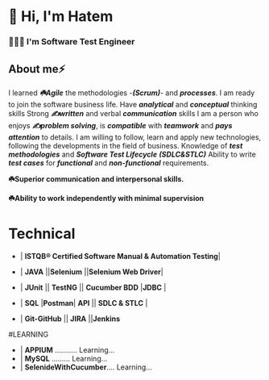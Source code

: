 # 👋 Hi, I'm Hatem 

### 👨🏻‍💻 I'm Software Test Engineer 

## About me⚡
  
I learned ***:shamrock:Agile*** the methodologies -***(Scrum)***- and ***processes***. I am ready to join the software business life.
Have ***analytical*** and ***conceptual*** thinking skills
Strong ***:writing_hand:written*** and verbal ***communication*** skills
I am a person who enjoys ***:writing_hand:problem solving***, is  ***compatible*** with  ***teamwork*** and  ***pays attention*** to details.
I am willing to follow, learn and apply new technologies, following the developments in the field of business.
Knowledge of  ***test methodologies*** and  ***Software Test Lifecycle*** ***(SDLC&STLC)***
Ability to write ***test cases*** for ***functional*** and ***non-functional*** requirements.

 **:shamrock:Superior communication and interpersonal skills.**

**:shamrock:Ability to work independently with minimal supervision**
  
  # Technical
  
* | **ISTQB® Certified Software Manual & Automation Testing**|

* | **JAVA** ||**Selenium** ||**Selenium Web Driver**|

* | **JUnit** || **TestNG** || **Cucumber BDD** |**JDBC** |

* | **SQL** |**Postman**| **API** || **SDLC & STLC** |

* | **Git-GitHub** || **JIRA** ||**Jenkins**
 
 #LEARNING
 
* | **APPIUM**   ...........        Learning...
* | **MySQL**      .........        Learning...
* | **SelenideWithCucumber**....    Learning...
